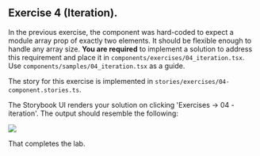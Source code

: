 ## Exercise 4 (Iteration).

In the previous exercise, the component was hard-coded to expect a module array prop of exactly two elements. It should be flexible enough to handle any array size. __You are required__ to implement a solution to address this requirement and place it in `components/exercises/04_iteration.tsx`. Use `components/samples/04_iteration.tsx` as a guide.

The story for this exercise is implemented in `stories/exercises/04-component.stories.ts`.

The Storybook UI renders your solution on clicking 'Exercises -> 04 - iteration'. The  output should resemble the following:

![][exercise4] 



That completes the lab.

[exercise4]: ./img/exercise4.png

